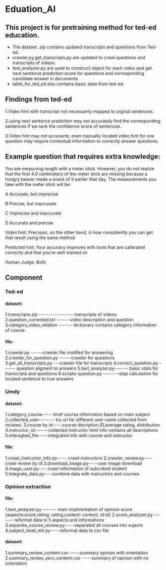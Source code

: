 # Eduation_AI
## This project is for pretraining method for ted-ed education.
* The dataset .zip contains updated transcripts and questions from Ted-ed.
* crawler.py,get_transcripts.py are updated to crawl questions and transcripts of videos.
* text_analyzer.py are used to construct object for each video and get next sentence prediction score for questions and corrosponding candidate answer in documents.
* table_for_ted_ed.xlsx contains basic stats from ted-ed.
## Findings from ted-ed
1.Video hint with transcript not necessarily mapped to orginal sentences.

2.using next sentence prediction may not accurately find the corresponding sentences if we rank the confidence score of sentences. 

3.Video hint may not accuracte, even manually located video hint for one question may require contextual information to correctly answer questions.

## Example question that requires extra knowledge:

You are measuring length with a meter stick. However, you do not realize that the first 4.0 centimeters of the meter stick are missing because a hungry beaver made a snack of it earlier that day. The measurements you take with the meter stick will be: 

A Accurate, but imprecise 

B  Precise, but inaccurate 

C  Imprecise and inaccurate 

D  Accurate and precise 

Video hint: Precision, on the other hand, is how consistently you can get  that result using the same method 

Predicted hint: Your accuracy improves with tools that are calibrated correctly and that you're well-trained on 

Human Judge: Both.




## Component
### Ted-ed
#### dataset:
1.transcripts.zip ------------------transcripts of videos
2.question_corrected.txt -------video description and question 
3.category_video_relation ------- dictionary contains category information of course
#### file:
1.crawler.py ------crawler file modifed for answering
2.crawler_for_question.py ------crawler for questions
3.get_all_transcripts.py ---crawler file for transcripts
4.correct_question.py ------ question aligment to answers
5.text_analyzer.py------- basic stats for transcripts and questions
6.scripts-question.py --------step calculation for located sentence to true answers
### Umdy
#### dataset:
1.category_course----- brief course infomration based on main subject
2.collected_user-------- try url for different user name collected from reviews.
3.course by id-----course decription,ID,average rating, distribution
4.instructor_id-------collected instructor html info contains all descriptions
5.interagted_file-----integrated info with course and instructor
#### file:
1.crawl_instructor_info.py----- crawl instructors
2.crawler_review.py---- crawl review by id
3.download_image.py-----user image download 
4.image_user.py---- crawl information of subcribed student
5.integrate_data.py----combine data with instructors and courses


### Opinion extraction
#### file:
1.text_analyzer.py ------- main implmentation of opinion score {aspects:score,rating: rating,content: content, id:id}
2.score_analyzer.py ------- reformat data to 5 aspects and informations
3.separete_course_review.py-----separated all courses into sujects
4.subject_level_mlr.py-----reformat data to csv file
#### dataset:
1.summary_review_content.csv -----summary opinion with orientation
2.summary_review_zero_content.csv -----summary of opinion with no orientation
